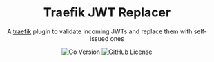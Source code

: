 <div align="center">
<h1>Traefik JWT Replacer</h1>
<p>A <a href="">traefik</a> plugin to validate incoming JWTs and replace
them with self-issued ones</p>
<img alt="Go Version" src="https://img.shields.io/github/go-mod/go-version/dr4hcu5-jan/traefik-jwt-replacer?style=for-the-badge&logo=go&logoColor=white&label=Version">
<img alt="GitHub License" src="https://img.shields.io/github/license/dr4hcu5-jan/traefik-jwt-replacer?style=for-the-badge">
</div>



